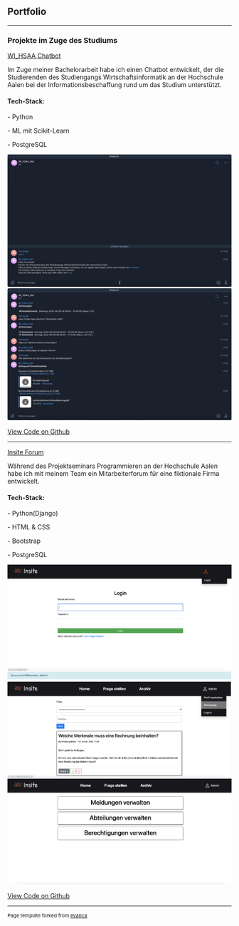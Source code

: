 ## Portfolio

---

### Projekte im Zuge des Studiums

[WI_HSAA Chatbot](/pdf/Bachelorarbeit_Tim_Konle.pdf)
<p>Im Zuge meiner Bachelorarbeit habe ich einen Chatbot entwickelt, der die Studierenden des Studiengangs Wirtschaftsinformatik an der Hochschule Aalen bei der Informationsbeschaffung rund um das Studium unterstützt.</p>
<h4>Tech-Stack:</h4>
<p>- Python</p>
<p>- ML mit Scikit-Learn</p>
<p>- PostgreSQL</p>
<img src="images/WIHSAA_BOT.png?raw=true"/>
<img src="images/WIHSAA_BOT2.png?raw=true"/>

<p><a href="https://github.com/Kn3ule/WI_HSAA_Bot">View Code on Github</a></p>

---
[Insite Forum]()
<p>Während des Projektseminars Programmieren an der Hochschule Aalen habe ich mit meinem Team ein Mitarbeiterforum für eine fiktionale Firma entwickelt.</p>
<h4>Tech-Stack:</h4>
<p>- Python(Django)</p>
<p>- HTML & CSS</p>
<p>- Bootstrap</p>
<p>- PostgreSQL</p>
<img src="images/Insite_Start.png?raw=true"/>
<img src="images/Insite_Home.png?raw=true"/>
<img src="images/Insite_Menu.png?raw=true"/>

<p><a href="https://github.com/Projektseminar-Programmierung-Gruppe-4/ProgGr4">View Code on Github</a></p>



---
<p style="font-size:11px">Page template forked from <a href="https://github.com/evanca/quick-portfolio">evanca</a></p>
<!-- Remove above link if you don't want to attibute -->
